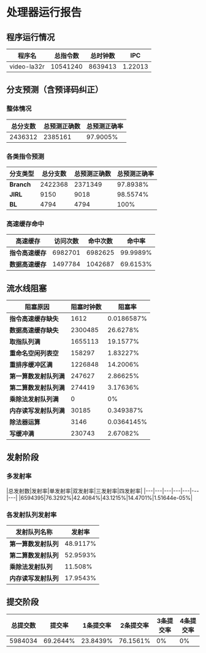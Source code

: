 # 处理器运行报告
## 程序运行情况
|程序名|总指令数|总时钟数|IPC|
|---|---|---|---|
|video-la32r|10541240|8639413|1.22013|

## 分支预测（含预译码纠正）
### 整体情况
|总分支数|总预测正确数|总预测正确率|
|---|---|---|
|2436312|2385161|97.9005%|

### 各类指令预测
|分支类型|总分支数|总预测正确数|总预测正确率|
|---|---|---|---|
|**Branch**| 2422368 | 2371349 | 97.8938%|
|**JIRL**| 9150 | 9018 | 98.5574%|
|**BL**| 4794 | 4794 | 100%|

### 高速缓存命中
|高速缓存|访问次数|命中次数|命中率|
|---|---|---|---|
|**指令高速缓存**| 6982701 | 6982625 | 99.9989%|
|**数据高速缓存**| 1497784 | 1042687 | 69.6153%|
## 流水线阻塞
|阻塞原因|阻塞时钟数|阻塞率|
|---|---|---|
|**指令高速缓存缺失**| 1612 | 0.0186587%|
|**数据高速缓存缺失**| 2300485 | 26.6278%|
|**取指队列满**| 1655113 | 19.1577%|
|**重命名空闲列表空**|158297 | 1.83227%|
|**重排序缓冲区满**|1226848 | 14.2006%|
|**第一算数发射队列满**|247627 | 2.86625%|
|**第二算数发射队列满**|274419 | 3.17636%|
|**乘除法发射队列满**|0 | 0%|
|**内存读写发射队列满**|30185 | 0.349387%|
|**除法器运算**|3146 | 0.0364145%|
|**写缓冲满**|230743 | 2.67082%|

## 发射阶段
### 多发射率
|总发射数|发射率|单发射率|双发射率|三发射率|四发射率|
|---|---|---|---|---|---|---|
|6594395|76.3292%|42.4084%|43.1215%|14.4701%|1.51644e-05%|

### 各发射队列发射率
|发射队列名称|发射率|
|---|---|
|**第一算数发射队列**|48.9117%|
|**第二算数发射队列**|52.9593%|
|**乘除法发射队列**|11.508%|
|**内存读写发射队列**|17.9543%|

## 提交阶段
|总提交数|提交率|1条提交率|2条提交率|3条提交率|4条提交率|
|---|---|---|---|---|---|
|5984034|69.2644%|23.8439%|76.1561%|0%|0%|
